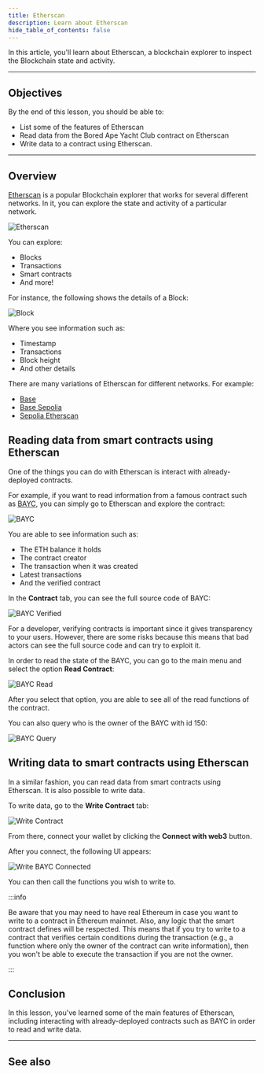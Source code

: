 ```yaml
---
title: Etherscan
description: Learn about Etherscan
hide_table_of_contents: false
---
```


In this article, you'll learn about Etherscan, a blockchain explorer to inspect the Blockchain state and activity.

---

## Objectives

By the end of this lesson, you should be able to:

- List some of the features of Etherscan
- Read data from the Bored Ape Yacht Club contract on Etherscan
- Write data to a contract using Etherscan.

---

## Overview

[Etherscan](https://etherscan.io) is a popular Blockchain explorer that works for several different networks. In it, you can explore the state and activity of a particular network.

![Etherscan](../../assets/images/etherscan/etherscan-user-interface.png)

You can explore:

- Blocks
- Transactions
- Smart contracts
- And more!

For instance, the following shows the details of a Block:

![Block](../../assets/images/etherscan/blocks.png)

Where you see information such as:

- Timestamp
- Transactions
- Block height
- And other details

There are many variations of Etherscan for different networks. For example:

- [Base](https://basescan.org)
- [Base Sepolia](https://sepolia.basescan.org)
- [Sepolia Etherscan](https://sepolia.etherscan.io)

## Reading data from smart contracts using Etherscan

One of the things you can do with Etherscan is interact with already-deployed contracts.

For example, if you want to read information from a famous contract such as [BAYC](https://etherscan.io/token/0xbc4ca0eda7647a8ab7c2061c2e118a18a936f13d), you can simply go to Etherscan and explore the contract:

![BAYC](../../assets/images/etherscan/bayc.png)

You are able to see information such as:

- The ETH balance it holds
- The contract creator
- The transaction when it was created
- Latest transactions
- And the verified contract

In the **Contract** tab, you can see the full source code of BAYC:

![BAYC Verified](../../assets/images/etherscan/bayc-verified.png)

For a developer, verifying contracts is important since it gives transparency to your users. However, there are some risks because this means that bad actors can see the full source code and can try to exploit it.

In order to read the state of the BAYC, you can go to the main menu and select the option **Read Contract**:

![BAYC Read](../../assets/images/etherscan/bayc-read.png)

After you select that option, you are able to see all of the read functions of the contract.

You can also query who is the owner of the BAYC with id 150:

![BAYC Query](../../assets/images/etherscan/bayc-query.png)

## Writing data to smart contracts using Etherscan

In a similar fashion, you can read data from smart contracts using Etherscan. It is also possible to write data.

To write data, go to the **Write Contract** tab:

![Write Contract](../../assets/images/etherscan/bayc-write.png)

From there, connect your wallet by clicking the **Connect with web3** button.

After you connect, the following UI appears:

![Write BAYC Connected](../../assets/images/etherscan/bayc-write-connected.png)

You can then call the functions you wish to write to.

:::info

Be aware that you may need to have real Ethereum in case you want to write to a contract in Ethereum mainnet. Also, any logic that the smart contract defines will be respected. This means that if you try to write to a contract that verifies certain conditions during the transaction (e.g., a function where only the owner of the contract can write information), then you won't be able to execute the transaction if you are not the owner.

:::

## Conclusion

In this lesson, you've learned some of the main features of Etherscan, including interacting with already-deployed contracts such as BAYC in order to read and write data.

---

## See also

[Base]: https://basescan.org
[Base Sepolia]: https://sepolia.basescan.org
[Sepolia Etherscan]: https://sepolia.etherscan.io
